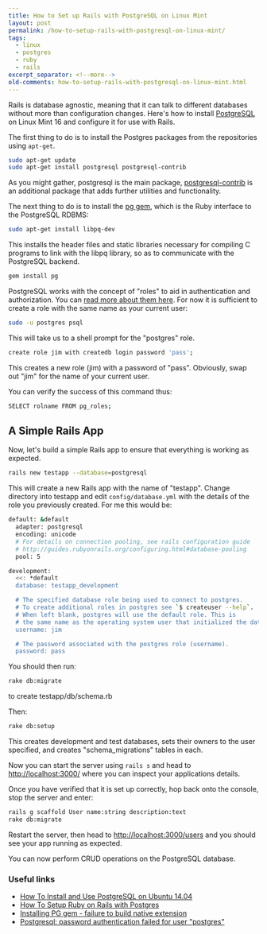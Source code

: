 ```yaml
---
title: How to Set up Rails with PostgreSQL on Linux Mint
layout: post
permalink: /how-to-setup-rails-with-postgresql-on-linux-mint/
tags:
  - linux
  - postgres
  - ruby
  - rails
excerpt_separator: <!--more-->
old-comments: how-to-setup-rails-with-postgresql-on-linux-mint.html
---
```


Rails is database agnostic, meaning that it can talk to different databases without more than configuration changes. Here's how to install [PostgreSQL](http://www.postgresql.org/ "PostgreSQL homepage") on Linux Mint 16 and configure it for use with Rails.

<!--more-->

The first thing to do is to install the Postgres packages from the repositories using `apt-get`.

```sh
sudo apt-get update
sudo apt-get install postgresql postgresql-contrib
```

As you might gather, postgresql is the main package, [postgresql-contrib](https://www.postgresql.org/docs/current/static/contrib.html "Additional Supplied Modules") is an additional package that adds further utilities and functionality.

The next thing to do is to install the [pg gem](https://bitbucket.org/ged/ruby-pg/wiki/Home "pg - project homepage"), which is the Ruby interface to the PostgreSQL RDBMS:

```sh
sudo apt-get install libpq-dev
```

This installs the header files and static libraries necessary for compiling C programs to link with the libpq library, so as to communicate with the PostgreSQL backend.

```sh
gem install pg
```

PostgreSQL works with the concept of "roles" to aid in authentication and authorization. You can [read more about them here](https://www.postgresql.org/docs/current/static/user-manag.html "Database Roles and Privileges"). For now it is sufficient to create a role with the same name as your current user:

```sh
sudo -u postgres psql
```

This will take us to a shell prompt for the "postgres" role.

```sh
create role jim with createdb login password 'pass';
```

This creates a new role (jim) with a password of "pass". Obviously, swap out "jim" for the name of your current user.

You can verify the success of this command thus:

```sh
SELECT rolname FROM pg_roles;
```

## A Simple Rails App

Now, let's build a simple Rails app to ensure that everything is working as expected.

```sh
rails new testapp --database=postgresql
```

This will create a new Rails app with the name of "testapp". Change directory into testapp and edit `config/database.yml` with the details of the role you previously created. For me this would be:

```sh
default: &default
  adapter: postgresql
  encoding: unicode
  # For details on connection pooling, see rails configuration guide
  # http://guides.rubyonrails.org/configuring.html#database-pooling
  pool: 5

development:
  <<: *default
  database: testapp_development

  # The specified database role being used to connect to postgres.
  # To create additional roles in postgres see `$ createuser --help`.
  # When left blank, postgres will use the default role. This is
  # the same name as the operating system user that initialized the database.
  username: jim

  # The password associated with the postgres role (username).
  password: pass
```

You should then run:

```sh
rake db:migrate
```

to create testapp/db/schema.rb

Then:

```sh
rake db:setup
```

This creates development and test databases, sets their owners to the user specified, and creates "schema_migrations" tables in each.

Now you can start the server using `rails s` and head to [http://localhost:3000/](http://localhost:3000/) where you can inspect your applications details.

Once you have verified that it is set up correctly, hop back onto the console, stop the server and enter:

```sh
rails g scaffold User name:string description:text
rake db:migrate
```

Restart the server, then head to [http://localhost:3000/users](http://localhost:3000/users) and you should see your app running as expected.

You can now perform CRUD operations on the PostgreSQL database.


### Useful links

-  [How To Install and Use PostgreSQL on Ubuntu 14.04](https://www.digitalocean.com/community/tutorials/how-to-install-and-use-postgresql-on-ubuntu-14-04 "How to install Postgres on an Ubuntu 14.04")
-  [How To Setup Ruby on Rails with Postgres](https://www.digitalocean.com/community/tutorials/how-to-setup-ruby-on-rails-with-postgres "Create a Rails application that uses a Postgres database")
-  [Installing PG gem - failure to build native extension](http://stackoverflow.com/questions/19262312/installing-pg-gem-failure-to-build-native-extension "Troubleshooting gem issues")
-  [Postgresql: password authentication failed for user "postgres"](http://stackoverflow.com/questions/7695962/postgresql-password-authentication-failed-for-user-postgres "Troubleshooting connectivity issues")
